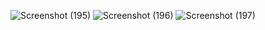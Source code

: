 ![Screenshot (195)](https://github.com/B-RAMKUMAR/Portfolio-Me/assets/103769152/fc8eb29d-a52d-4821-ace3-523c4bf96c8b)
![Screenshot (196)](https://github.com/B-RAMKUMAR/Portfolio-Me/assets/103769152/ca26537c-8208-459b-aa42-f3a67bf247ad)
![Screenshot (197)](https://github.com/B-RAMKUMAR/Portfolio-Me/assets/103769152/5a540314-d160-4298-a6b8-a7b288ba9782)
